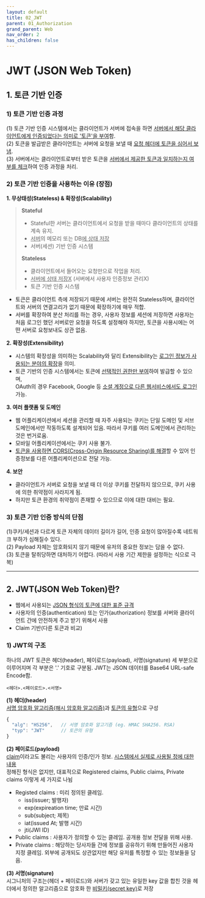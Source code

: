 ```yaml
---
layout: default
title: 02_JWT
parent: 01_Authorization
grand_parent: Web
nav_order: 2
has_children: false
---
```


# JWT (JSON Web Token)  

## 1. 토큰 기반 인증  

### 1) 토큰 기반 인증 과정  

  (1) 토큰 기반 인증 시스템에서는 클라이언트가 서버에 접속을 하면 <u>서버에서 해당 클라이언트에게 인증되었다는 의미로 '토큰'을 부여</u>함.  
  (2) 토큰을 발급받은 클라이언트는 서버에 요청을 보낼 때 <u>요청 헤더에 토큰을 심어서 보냄</u>.  
  (3) 서버에서는 클라이언트로부터 받은 토큰을 <u>서버에서 제공한 토큰과 일치하는지 여부를 체크</u>하여 인증 과정을 처리.  


### 2) 토큰 기반 인증을 사용하는 이유 (장점)  

**1. 무상태성(Stateless) & 확장성(Scalability)**  

> **Stateful**  
> - Stateful한 서버는 클라이언트에서 요청을 받을 때마다 클라이언트의 상태를 계속 유지.  
> - <u>서버</u>의 메모리 또는 DB<u>에 상태 저장</u>  
> - 서버(세션) 기반 인증 시스템  
>
> **Stateless**  
> - 클라이언트에서 들어오는 요청만으로 작업을 처리.  
> - <u>서버에 상태 저장X</u> (서버에서 사용자 인증정보 관리X)  
> - 토큰 기반 인증 시스템  

- 토큰은 클라이언트 측에 저장되기 때문에 서버는 완전히 Stateless하며, 클라이언트와 서버의 연결고리가 없기 때문에 확장하기에 매우 적합.  
- 서버를 확장하여 분산 처리를 하는 경우, 사용자 정보를 세션에 저장하면 사용자는 처음 로그인 했던 서버로만 요청을 하도록 설정해야 하지만, 토큰을 사용시에는 어떤 서버로 요청보내도 상관 없음.  

**2. 확장성(Extensibility)**  
- 시스템의 확장성을 의미하는 Scalability와 달리 Extensibility는 <u>로그인 정보가 사용되는 분야의 확장</u>을 의미.  
- 토큰 기반의 인증 시스템에서는 토큰에 <u>선택적인 권한만 부여</u>하여 발급할 수 있으며,  
OAuth의 경우 Facebook, Google 등 <u>소셜 계정으로 다른 웹서비스에서도 로그인</u> 가능.  

**3. 여러 플랫폼 및 도메인**  
- 웹 어플리케이션에서 세션을 관리할 때 자주 사용되는 쿠키는 단일 도메인 및 서브 도메인에서만 작동하도록 설계되어 있음. 따라서 쿠키를 여러 도메인에서 관리하는 것은 번거로움.
- 모바일 어플리케이션에서는 쿠키 사용 불가.  
- <u>토큰을 사용하면 CORS(Cross-Origin Resource Sharing)를 해결</u>할 수 있어 인증정보를 다른 어플리케이션으로 전달 가능.  

**4. 보안**  
- 클라이언트가 서버로 요청을 보낼 때 더 이상 쿠키를 전달하지 않으므로, 쿠키 사용에 의한 취약점이 사라지게 됨.  
- 하지만 토큰 환경의 취약점이 존재할 수 있으므로 이에 대한 대비는 필요.  


### 3) 토큰 기반 인증 방식의 단점  

(1)쿠키/세션과 다르게 토큰 자체의 데이터 길이가 길어, 인증 요청이 많아질수록 네트워크 부하가 심해질수 있다.  
(2) Payload 자체는 암호화되지 않기 때문에 유저의 중요한 정보는 담을 수 없다.  
(3) 토큰을 탈취당하면 대처하기 어렵다. (따라서 사용 기간 제한을 설정하는 식으로 극복)  

<hr/>

## 2. JWT(JSON Web Token)란?  
- 웹에서 사용되는 <u>JSON 형식의 토큰에 대한 표준 규격</u>  
- 사용자의 인증(authentication) 또는 인가(authorization) 정보를 서버와 클라이언트 간에 안전하게 주고 받기 위해서 사용
- Claim 기반(다른 토큰과 비교)


### 1) JWT의 구조

하나의 JWT 토큰은 헤더(header), 페이로드(payload), 서명(signature) 세 부분으로 이루어지며 각 부분은 '.' 기호로 구분됨.
JWT는 JSON 데이터를 Base64 URL-safe Encode함.

```
<헤더>.<페이로드>.<서명>
```


  **(1) 헤더(header)**  
  <u>서명 암호화 알고리즘(해시 암호화 알고리즘)</u>과 <u>토큰의 유형</u>으로 구성  
  
  ```js
  {
    "alg": "HS256",   // 서명 암호화 알고기즘 (eg. HMAC SHA256. RSA)
    "typ": "JWT"      // 토큰의 유형
  }
  ```
  
  
  **(2) 페이로드(payload)**  
  <u>claim</u>이라고도 불리는 사용자의 인증/인가 정보. <u>시스템에서 실제로 사용될 정에 대한 내용</u>  
  정해진 형식은 없지만, 대표적으로 Registered claims, Public claims, Private claims 이렇게 세 가지로 나뉨  
  - Registed claims : 미리 정의된 클레임.
    - iss(issuer; 발행자)
    - exp(expireation time; 만료 시간)
    - sub(subject; 제목)
    - iat(issued At; 발행 시간)
    - jti(JWI ID)
  - Public claims : 사용자가 정의할 수 있는 클레임. 공개용 정보 전달을 위해 사용.
  - Private claims : 해당하는 당사자들 간에 정보를 공유하기 위해 만들어진 사용자 지정 클레임. 외부에 공개되도 상관없지만 해당 유저를 특정할 수 있는 정보들을 담음.
  
  **(3) 서명(signature)**  
  시그니처의 구조는(헤더 + 페이로드)와 서버가 갖고 있는 유일한 key 값을 합친 것을 헤더에서 정의한 알고리즘으로 암호화 한 <u>비밀키(secret key)</u>로 저장  
